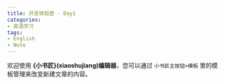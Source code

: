 ```yaml
---
title: 开言体验营 - Day1
categories:
- 英语学习
tags: 
- English
- Note
---
```



欢迎使用 **{小书匠}(xiaoshujiang)编辑器**，您可以通过 `小书匠主按钮>模板` 里的模板管理来改变新建文章的内容。